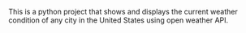 This is a python project that shows and displays the current weather condition
of any city in the United States using open weather API. 
